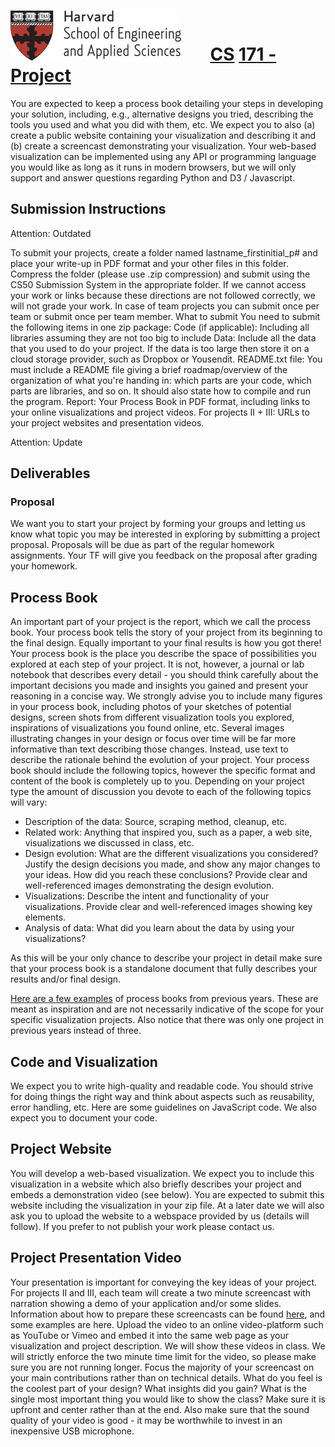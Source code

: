 # ![](i/seas.gif) &nbsp; &nbsp; &nbsp;       <u class="cs">CS</u> <u class="rest">1</u><u class="number">7</u><u class="rest">1 - Project</u> <br />

You are expected to keep a process book detailing your steps in developing your solution, including, e.g., alternative designs you tried, describing the tools you used and what you did with them, etc.
We expect you to also (a) create a public website containing your visualization and describing it and (b) create a screencast demonstrating your visualization. Your web-based visualization can be implemented using any API or programming language you would like as long as it runs in modern browsers, but we will only support and answer questions regarding Python and D3 / Javascript.

## Submission Instructions

Attention: Outdated

To submit your projects, create a folder named lastname_firstinitial_p# and place your write-up in PDF format and your other files in this folder. Compress the folder (please use .zip compression) and submit using the CS50 Submission System in the appropriate folder. If we cannot access your work or links because these directions are not followed correctly, we will not grade your work. In case of team projects you can submit once per team or submit once per team member.
What to submit
You need to submit the following items in one zip package:
Code (if applicable): Including all libraries assuming they are not too big to include
Data: Include all the data that you used to do your project. If the data is too large then store it on a cloud storage provider, such as Dropbox or Yousendit.
README.txt file: You must include a README file giving a brief roadmap/overview of the organization of what you're handing in: which parts are your code, which parts are libraries, and so on. It should also state how to compile and run the program.
Report: Your Process Book in PDF format, including links to your online visualizations and project videos.
For projects II + III: URLs to your project websites and presentation videos.

Attention: Update
## Deliverables
### Proposal
We want you to start your project by forming your groups and letting us know what topic you may be interested in exploring by submitting a project proposal. Proposals will be due as part of the regular homework assignments. Your TF will give you feedback on the proposal after grading your homework.

## Process Book
An important part of your project is the report, which we call the process book. Your process book tells the story of your project from its beginning to the final design. Equally important to your final results is how you got there! Your process book is the place you describe the space of possibilities you explored at each step of your project. It is not, however, a journal or lab notebook that describes every detail - you should think carefully about the important decisions you made and insights you gained and present your reasoning in a concise way.
We strongly advise you to include many figures in your process book, including photos of your sketches of potential designs, screen shots from different visualization tools you explored, inspirations of visualizations you found online, etc. Several images illustrating changes in your design or focus over time will be far more informative than text describing those changes. Instead, use text to describe the rationale behind the evolution of your project.
Your process book should include the following topics, however the specific format and content of the book is completely up to you. Depending on your project type the amount of discussion you devote to each of the following topics will vary:
 * Description of the data: Source, scraping method, cleanup, etc.
 * Related work: Anything that inspired you, such as a paper, a web site, visualizations we discussed in class, etc.
 * Design evolution: What are the different visualizations you considered? Justify the design decisions you made, and show any major changes to your ideas. How did you reach these conclusions? Provide clear and well-referenced images demonstrating the design evolution.
 * Visualizations: Describe the intent and functionality of your visualizations. Provide clear and well-referenced images showing key elements.
 * Analysis of data: What did you learn about the data by using your visualizations?
 
As this will be your only chance to describe your project in detail make sure that your process book is a standalone document that fully describes your results and/or final design.

[Here are a few examples](https://drive.google.com/#folders/0B2Pu4bcI9HyOQWw2QnVWbU8zOVU) of process books from previous years. These are meant as inspiration and are not necessarily indicative of the scope for your specific visualization projects. Also notice that there was only one project in previous years instead of three.

## Code and Visualization
We expect you to write high-quality and readable code. You should strive for doing things the right way and think about aspects such as reusability, error handling, etc. Here are some guidelines on JavaScript code. We also expect you to document your code.

## Project Website
You will develop a web-based visualization. We expect you to include this visualization in a website which also briefly describes your project and embeds a demonstration video (see below). You are expected to submit this website including the visualization in your zip file. At a later date we will also ask you to upload the website to a webspace provided by us (details will follow). If you prefer to not publish your work please contact us.

## Project Presentation Video
Your presentation is important for conveying the key ideas of your project. For projects II and III, each team will create a two minute screencast with narration showing a demo of your application and/or some slides. Information about how to prepare these screencasts can be found [here](screencast.md), and some examples are here. Upload the video to an online video-platform such as YouTube or Vimeo and embed it into the same web page as your visualization and project description. We will show these videos in class.
We will strictly enforce the two minute time limit for the video, so please make sure you are not running longer. Focus the majority of your screencast on your main contributions rather than on technical details. What do you feel is the coolest part of your design? What insights did you gain? What is the single most important thing you would like to show the class? Make sure it is upfront and center rather than at the end. Also make sure that the sound quality of your video is good - it may be worthwhile to invest in an inexpensive USB microphone.

